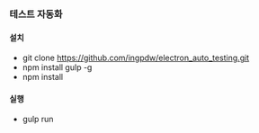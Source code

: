 ### 테스트 자동화

#### 설치
* git clone https://github.com/ingpdw/electron_auto_testing.git
* npm install gulp -g
* npm install

#### 실행
* gulp run
